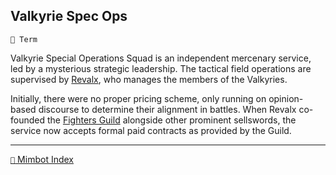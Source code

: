 ## Valkyrie Spec Ops

`📑 Term`

Valkyrie Special Operations Squad is an independent mercenary service, led by a mysterious strategic leadership. The tactical field operations are supervised by [Revalx](<https://zeithalt.github.io/r/revalx.html>), who manages the members of the Valkyries.

Initially, there were no proper pricing scheme, only running on opinion-based discourse to determine their alignment in battles. When Revalx co-founded the [Fighters Guild](<https://zeithalt.github.io/r/fighters_guild.html>) alongside other  prominent sellswords, the service now accepts formal paid contracts as provided by the Guild.

<!---
keywords: revalx, valkyrie, mercenary, fighters guild
aliases: 
-->
----------
[`📑` Mimbot Index](<https://zeithalt.github.io/r/#3660>)